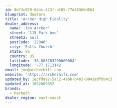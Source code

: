 ```yaml
---
id: 8d73c070-644c-473f-bf05-77d48366d564
blueprint: dealers
title: 'Archer High Fidelity'
dealer_address:
  name: 'Jon Archer'
  street: '115 Park Ave'
  street2: null
  postCode: '22046'
  city: 'Falls Church'
  state: Va
  country: US
  latitude: '38.883763200000004'
  longitude: '-77.1713142'
email: jon@archerhifi.com
website: 'https://archerhifi.com'
updated_by: 1e5fda92-5ac2-4abb-b403-8041edf0b4c3
updated_at: 1682609852
brands:
  - harbeth
dealer_region: east-coast
---
```

